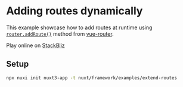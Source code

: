 # Adding routes dynamically

This example showcase how to add routes at runtime using [`router.addRoute()`](https://next.router.vuejs.org/guide/advanced/dynamic-routing.html#adding-routes) method from [vue-router](https://next.router.vuejs.org).

Play online on [StackBliz](https://stackblitz.com/github/nuxt/framework/tree/main/examples/extend-routes)

## Setup

```bash
npx nuxi init nuxt3-app -t nuxt/framework/examples/extend-routes
```

